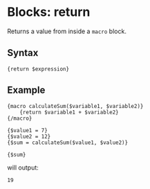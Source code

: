 # Blocks: return 

Returns a value from inside a ```macro``` block.

## Syntax

```
{return $expression}
```

## Example

```
{macro calculateSum($variable1, $variable2)}
    {return $variable1 + $variable2}
{/macro}

{$value1 = 7}
{$value2 = 12}
{$sum = calculateSum($value1, $value2)}

{$sum}
```

will output:

```
19
```
